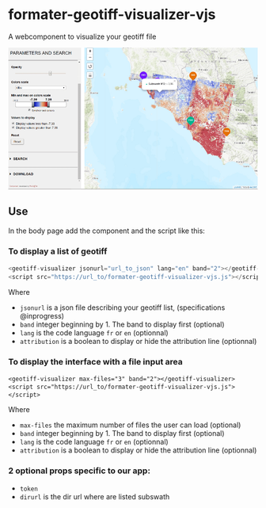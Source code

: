 # formater-geotiff-visualizer-vjs
A webcomponent to visualize your geotiff file


![Screenshot](/images/screenshot2.png)



## Use
In the body page add the component and the script like this:

### To display a list of geotiff
```js
<geotiff-visualizer jsonurl="url_to_json" lang="en" band="2"></geotiff-visualizer>
<script src="https://url_to/formater-geotiff-visualizer-vjs.js"></script>
```
Where 
 * `jsonurl` is a json file describing your geotiff list,  (specifications @inprogress)  
 * `band` integer beginning by 1. The band to display first (optional)
 * `lang` is the code language `fr` or `en` (optionnal)
 * `attribution` is a boolean to display or hide the attribution line  (optionnal)

 ### To display the interface with a file input area
 ```
<geotiff-visualizer max-files="3" band="2"></geotiff-visualizer>
<script src="https://url_to/formater-geotiff-visualizer-vjs.js"></script>
```

Where 
 * `max-files` the maximum number of files the user can load (optional)
 * `band` integer beginning by 1. The band to display first (optional)
 * `lang` is the code language `fr` or `en` (optionnal)
 * `attribution` is a boolean to display or hide the attribution line  (optionnal)
 
### 2 optional props specific to our app:
 * `token` 
 * `dirurl` is the dir url where are listed subswath 
